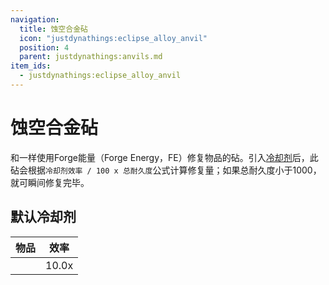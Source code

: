 ```yaml
---
navigation:
  title: 蚀空合金砧
  icon: "justdynathings:eclipse_alloy_anvil"
  position: 4
  parent: justdynathings:anvils.md
item_ids:
  - justdynathings:eclipse_alloy_anvil
---
```


# 蚀空合金砧

和<ItemLink id="justdynathings:celestigem_anvil"/>一样使用Forge能量（Forge Energy，FE）修复物品的砧。引入[冷却剂](https://github.com/DevDyna/JustDynaThings/blob/main/src/generated/resources/data/justdynathings/data_maps/fluid/anvils/eclipsealloy_repair.json)后，此砧会根据`冷却剂效率 / 100 x 总耐久度`公式计算修复量；如果总耐久度小于1000，就可瞬间修复完毕。

<BlockImage id="justdynathings:eclipse_alloy_anvil" scale="4.0"/>

<RecipeFor id="justdynathings:eclipse_alloy_anvil" />

## 默认冷却剂

| 物品                                                                 | 效率  |
| -------------------------------------------------------------------- | ----- |
| <ItemLink id= "justdirethings:time_fluid_bucket"    scale="0.75" />  | 10.0x |
